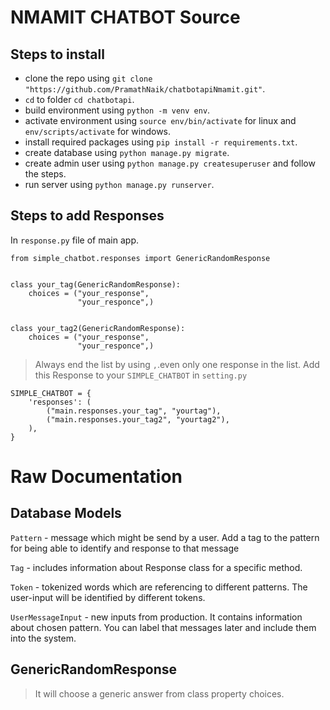 # NMAMIT CHATBOT Source
## Steps to install
- clone the repo using ```git clone "https://github.com/PramathNaik/chatbotapiNmamit.git"```.
- ```cd``` to folder ```cd chatbotapi```.
- build environment using ```python -m venv env```.
- activate environment using ```source env/bin/activate``` for linux and ```env/scripts/activate``` for windows.
- install required packages using ```pip install -r requirements.txt```.
- create database using ```python manage.py migrate```.
- create admin user using ```python manage.py createsuperuser``` and follow the steps.
- run server using ```python manage.py runserver```.


## Steps to add Responses
In ```response.py``` file of main app.
```
from simple_chatbot.responses import GenericRandomResponse


class your_tag(GenericRandomResponse):
    choices = ("your_response",
               "your_responce",)


class your_tag2(GenericRandomResponse):
    choices = ("your_response",
               "your_responce",)
```               
> Always end the list by using ```,```.even only one response in the list.
Add this Response to your ```SIMPLE_CHATBOT``` in ```setting.py```

```
SIMPLE_CHATBOT = {
    'responses': (
        ("main.responses.your_tag", "yourtag"),
        ("main.responses.your_tag2", "yourtag2"),
    ),
}
```
# Raw Documentation

## Database Models

```Pattern``` - message which might be send by a user. Add a tag to the pattern for being able to identify and response to that message

```Tag``` - includes information about Response class for a specific method.

```Token``` - tokenized words which are referencing to different patterns. The user-input will be identified by different tokens.

```UserMessageInput``` - new inputs from production. It contains information about chosen pattern. You can label that messages later and include them into the system.

## GenericRandomResponse
> It will choose a generic answer from class property choices.

